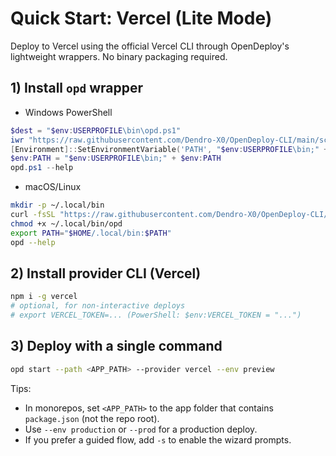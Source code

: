 # Quick Start: Vercel (Lite Mode)

Deploy to Vercel using the official Vercel CLI through OpenDeploy's lightweight wrappers. No binary packaging required.

## 1) Install `opd` wrapper

- Windows PowerShell
```powershell
$dest = "$env:USERPROFILE\bin\opd.ps1"
iwr "https://raw.githubusercontent.com/Dendro-X0/OpenDeploy-CLI/main/scripts/lite/opd.ps1" -UseBasicParsing -OutFile $dest
[Environment]::SetEnvironmentVariable('PATH', "$env:USERPROFILE\bin;" + $env:PATH, 'User')
$env:PATH = "$env:USERPROFILE\bin;" + $env:PATH
opd.ps1 --help
```

- macOS/Linux
```bash
mkdir -p ~/.local/bin
curl -fsSL "https://raw.githubusercontent.com/Dendro-X0/OpenDeploy-CLI/main/scripts/lite/opd.sh" -o ~/.local/bin/opd
chmod +x ~/.local/bin/opd
export PATH="$HOME/.local/bin:$PATH"
opd --help
```

## 2) Install provider CLI (Vercel)

```bash
npm i -g vercel
# optional, for non-interactive deploys
# export VERCEL_TOKEN=... (PowerShell: $env:VERCEL_TOKEN = "...")
```

## 3) Deploy with a single command

```bash
opd start --path <APP_PATH> --provider vercel --env preview
```

Tips:

- In monorepos, set `<APP_PATH>` to the app folder that contains `package.json` (not the repo root).
- Use `--env production` or `--prod` for a production deploy.
- If you prefer a guided flow, add `-s` to enable the wizard prompts.
